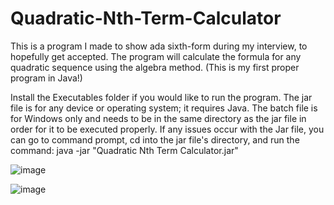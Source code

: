 # Quadratic-Nth-Term-Calculator
This is a program I made to show ada sixth-form during my interview, to hopefully get accepted.  The program will calculate the formula for any quadratic sequence using the algebra method. (This is my first proper program in Java!)

Install the Executables folder if you would like to run the program. The jar file is for any device or operating system; it requires Java.
The batch file is for Windows only and needs to be in the same directory as the jar file in order for it to be executed properly. If any issues occur with the Jar file, you can go to command prompt, cd into the jar file's directory, and run the command: 
java -jar "Quadratic Nth Term Calculator.jar"

![image](https://user-images.githubusercontent.com/28353935/38515778-1b167768-3c2d-11e8-9bbe-8fdb2514c02b.png)

![image](https://user-images.githubusercontent.com/28353935/38515843-56494d7e-3c2d-11e8-8d69-e98a9f972c4d.png)
